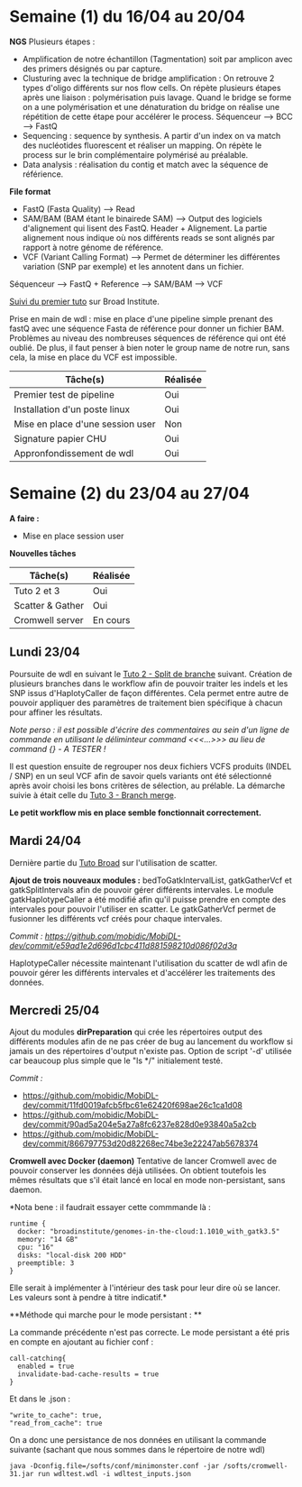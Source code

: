 # Semaine (1) du 16/04 au 20/04

**NGS**
Plusieurs étapes :
- Amplification de notre échantillon (Tagmentation) soit par amplicon avec des primers désignés ou par capture.
- Clusturing avec la technique de bridge amplification :
On retrouve 2 types d'oligo différents sur nos flow cells. On répète plusieurs étapes après une liaison : polymérisation puis lavage. Quand le bridge se forme on a une polymérisation et une dénaturation du bridge on réalise une répétition de cette étape pour accélérer le process.
Séquenceur --> BCC --> FastQ
- Sequencing : sequence by synthesis. A partir d'un index on va match des nucléotides fluorescent et réaliser un mapping. On répète le process sur le brin complémentaire polymérisé au préalable.
- Data analysis : réalisation du contig et match avec la séquence de référience.

**File format**
- FastQ (Fasta Quality) --> Read
- SAM/BAM (BAM étant le binairede SAM) --> Output des logiciels d'alignement qui lisent des FastQ. Header + Alignement. La partie alignement nous indique où nos différents reads se sont alignés par rapport à notre génome de référence.
- VCF (Variant Calling Format) --> Permet de déterminer les différentes variation (SNP par exemple) et les annotent dans un fichier.

Séquenceur --> FastQ + Reference --> SAM/BAM --> VCF


[Suivi du premier tuto](https://software.broadinstitute.org/wdl/documentation/article?id=7158) sur Broad Institute.

Prise en main de wdl : mise en place d'une pipeline simple prenant des fastQ avec une séquence Fasta de référence pour donner un fichier BAM.
Problèmes au niveau des nombreuses séquences de référence qui ont été oublié. De plus, il faut penser à bien noter le group name de notre run, sans cela, la mise en place du VCF est impossible.

| Tâche(s)                                                          | Réalisée |
| ----------------------------------------------------------------- | -------- |
| Premier test de pipeline | Oui      |  
| Installation d'un poste linux | Oui      |  
| Mise en place d'une session user | Non      |  
| Signature papier CHU | Oui      |  
| Appronfondissement de wdl  | Oui      |  


# Semaine (2) du 23/04 au 27/04

**A faire :**
- Mise en place session user

**Nouvelles tâches**

|Tâche(s)     | Réalisée      |
| ----------- | ------------- |
| Tuto 2 et 3 | Oui  |
| Scatter & Gather | Oui |
| Cromwell server | En cours |



## Lundi 23/04

Poursuite de wdl en suivant le [Tuto 2 - Split de branche](https://software.broadinstitute.org/wdl/documentation/article?id=7221) suivant.
Création de plusieurs branches dans le workflow afin de pouvoir traiter les indels et les SNP issus d'HaplotyCaller de façon différentes. Cela permet entre autre de pouvoir appliquer des paramètres de traitement bien spécifique à chacun pour affiner les résultats.

*Note perso : il est possible d'écrire des commentaires au sein d'un ligne de commande en utilisant le déliminteur command <<<...>>> au lieu de command {} - A TESTER !*

Il est question ensuite de regrouper nos deux fichiers VCFS produits (INDEL / SNP) en un seul VCF afin de savoir quels variants ont été sélectionné après avoir choisi les bons critères de sélection, au prélable. La démarche suivie à était celle du [Tuto 3 - Branch merge](https://software.broadinstitute.org/wdl/documentation/article?id=7334).

**Le petit workflow mis en place semble fonctionnait correctement.**


## Mardi 24/04

Dernière partie du [Tuto Broad](https://software.broadinstitute.org/wdl/documentation/article?id=7614) sur l'utilisation de scatter.

**Ajout de trois nouveaux modules :** bedToGatkIntervalList, gatkGatherVcf et gatkSplitIntervals afin de pouvoir gérer différents intervales. Le module gatkHaplotypeCaller a été modifié afin qu'il puisse prendre en compte des intervales pour pouvoir l'utiliser en scatter. Le gatkGatherVcf permet de fusionner les différents vcf créés pour chaque intervales.

*Commit : https://github.com/mobidic/MobiDL-dev/commit/e59ad1e2d696d1cbc411d881598210d086f02d3a*

HaplotypeCaller nécessite maintenant l'utilisation du scatter de wdl afin de pouvoir gérer les différents intervales et d'accélérer les traitements des données.

## Mercredi 25/04

Ajout du modules **dirPreparation** qui crée les répertoires output des différents modules afin de ne pas créer de bug au lancement du workflow si jamais un des répertoires d'output n'existe pas. Option de script '-d' utilisée car beaucoup plus simple que le "ls \*/" initialement testé.

*Commit :*
- https://github.com/mobidic/MobiDL-dev/commit/11fd0019afcb5fbc61e62420f698ae26c1ca1d08
- https://github.com/mobidic/MobiDL-dev/commit/90ad5a204e5a27a8fc6237e828d0e93840a5a2cb
- https://github.com/mobidic/MobiDL-dev/commit/866797753d20d82268ec74be3e22247ab5678374

**Cromwell avec Docker (daemon)**
Tentative de lancer Cromwell avec de pouvoir conserver les données déjà utilisées. On obtient toutefois les mêmes résultats que s'il était lancé en local en mode non-persistant, sans daemon.

*Nota bene : il faudrait essayer cette commmande là :

    runtime {
      docker: "broadinstitute/genomes-in-the-cloud:1.1010_with_gatk3.5"
      memory: "14 GB"
      cpu: "16"
      disks: "local-disk 200 HDD"
      preemptible: 3
    }

Elle serait à implémenter à l'intérieur des task pour leur dire où se lancer. Les valeurs sont à pendre à titre indicatif.*

**Méthode qui marche pour le mode persistant : **

La commande précédente n'est pas correcte.
Le mode persistant a été pris en compte en ajoutant au fichier conf :

    call-catching{
      enabled = true
      invalidate-bad-cache-results = true
    }

Et dans le .json :

    "write_to_cache": true,
    "read_from_cache": true

On a donc une persistance de nos données en utilisant la commande suivante (sachant que nous sommes dans le répertoire de notre wdl)

    java -Dconfig.file=/softs/conf/minimonster.conf -jar /softs/cromwell-31.jar run wdltest.wdl -i wdltest_inputs.json
